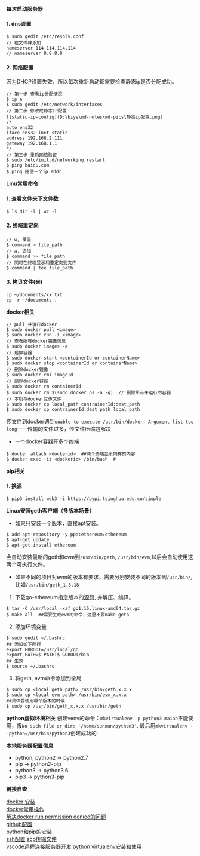 **每次启动服务器**
#### 1. dns设置
```
$ sudo gedit /etc/resolv.conf
// 在文件种添加
nameserver 114.114.114.114
// nameserver 8.8.8.8
```
#### 2. 网络配置
因为DHCP设置失效，所以每次重新启动都需要检查静态ip是否分配成功。
```
// 第一步 查看ip分配情况
$ ip a  
$ sudo gedit /etc/network/interfaces
// 第二步 修改成静态IP配置
![static-ip-config](D:\biye\md-notes\md-pics\静态ip配置.png)
/* 
auto ens32
iface ens32 inet static
address 192.168.2.111
gateway 192.168.1.1
*/
// 第三步 重启网络验证
$ sudo /etc/init.d/networking restart
$ ping baidu.com
$ ping 随便一个ip addr
```

**Linu常用命令**
#### 1. 查看文件夹下文件数
```
$ ls dir -l | wc -l
```
#### 2. 终端重定向
```
// w, 覆盖
$ command > file_path  
// a, 追加
$ command >> file_path
// 同时在终端显示和重定向到文件
$ command | tee file_path
```
#### 3. 拷贝文件(夹)
```
cp ~/documents/xx.txt .
cp -r ~/documents .
```

**docker相关**
```
// pull 并运行docker
$ sudo docker pull <image>
$ sudo docker run -i <image>
// 查看所有docker镜像信息
$ sudo docker images -a
// 启停容器
$ sudo docker start <containerId or containerName>
$ sudo docker stop <containerId or containerName>
// 删除docker镜像
$ sudo docker rmi imageId
// 删除docker容器
$ sudo docker rm containerId
$ sudo docker rm $(sudo docker ps -a -q)  // 删除所有未运行的容器
// 本机与docker互传文件
$ sudo docker cp local_path contrainerId:dest_path                
$ sudo docker cp contrainerId:dest_path local_path
```
传文件到docker遇到`unable to execute /usr/bin/docker: Argument list too long`——传输的文件过多，传文件压缩包解决

- 一个docker容器开多个终端
```shell
$ docker attach <dockerid>  ##两个终端显示同样的内容
$ docker exec -it <dockerid> /bin/bash  # 
```


**pip相关**
#### 1. 换源
```shell
$ pip3 install web3 -i https://pypi.tsinghua.edu.cn/simple
```

**Linux安装geth客户端（多版本场景）**
- 如果只安装一个版本，直接apt安装。
```shell
$ add-apt-repository -y ppa:ethereum/ethereum
$ apt-get update
$ apt-get install ethereum
```
会自动安装最新的geth和evm到`/usr/bin/geth`, `/usr/bin/evm`,以后会自动使用这两个可执行文件。
- 如果不同的项目对evm的版本有要求，需要分别安装不同的版本到`/usr/bin/`, 比如`/usr/bin/geth_1.8.18`  
1. 下载go-ethereum指定版本的[源码](https://github.com/ethereum/go-ethereum/releases), 并解压、编译。
```shell
$ tar -C /usr/local -xzf go1.15.linux-amd64.tar.gz
$ make all  ##需要生成evm的命令，这里不要make geth
```
2. 添加环境变量
```shell
$ sudo gedit ~/.bashrc
## 添加如下两行
export GOROOT=/usr/local/go
export PATH=$ PATH:$ GOROOT/bin
## 生效
$ source ~/.bashrc
```
3. 将geth, evm命令添加到全局
```shell
$ sudo cp <local geth path> /usr/bin/geth_x.x.x
$ sudo cp <local evm path> /usr/bin/evm_x.x.x
##具体要使用哪个版本的时候
$ sudo cp /usr/bin/geth_x.x.x /usr/bin/geth
```

**python虚拟环境相关**
创建venv的命令：`mkvirtualenv -p python3 maian`不能使用，报`No such file or dir: '/home/sunxun/python3'`.
最后用`mkvirtualenv --python=/usr/bin/python3`创建成功的.


**本地服务器配置信息**

- python, python2 -> python2.7
- pip -> python2-pip
- python3 -> python3.6
- pip3 -> python3-pip

**链接自查**

[docker 安装](https://www.cnblogs.com/walker-lin/p/11214127.html)   
[docker常用操作](https://www.cnblogs.com/dwlovelife/p/11520221.html)       
[解决docker run permission denied的问题](https://blog.csdn.net/liangllhahaha/article/details/92077065)  
[github配置](https://www.linuxidc.com/Linux/2018-05/152611.htm)     
[python和pip的安装](http://www.py3study.com/Article/details/id/9434.html)   
[ssh配置](https://blog.csdn.net/future_ai/article/details/81701744)
[scp传输文件](https://www.cnblogs.com/jiangyao/archive/2011/01/26/1945570.html)     
[vscode远程连接服务器开发]()
[python virtualenv安装和使用](https://www.linuxidc.com/Linux/2019-08/160096.htm)